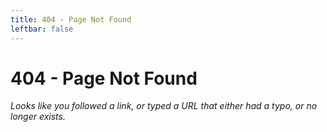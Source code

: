 ```yaml
---
title: 404 - Page Not Found
leftbar: false
---
```

# 404 - Page Not Found

*Looks like you followed a link, or typed a URL that either had a typo, or no longer exists.*
